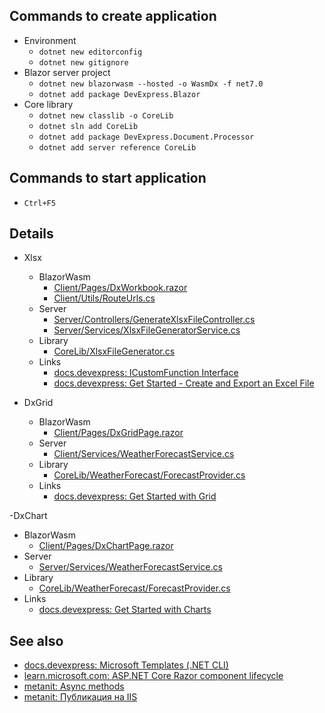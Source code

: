 ## Commands to create application

- Environment
  - `dotnet new editorconfig`
  - `dotnet new gitignore`
- Blazor server project
  - `dotnet new blazorwasm --hosted -o WasmDx -f net7.0`
  - `dotnet add package DevExpress.Blazor`
- Core library
  - `dotnet new classlib -o CoreLib`
  - `dotnet sln add CoreLib`
  - `dotnet add package DevExpress.Document.Processor`
  - `dotnet add server reference CoreLib`

## Commands to start application

- `Ctrl+F5`

## Details

- Xlsx
  - BlazorWasm
    - [Client/Pages/DxWorkbook.razor](Client/Pages/DxWorkbook.razor)
    - [Client/Utils/RouteUrls.cs](Client/Utils/RouteUrls.cs)
  - Server
    - [Server/Controllers/GenerateXlsxFileController.cs](Server/Controllers/GenerateXlsxFileController.cs)
    - [Server/Services/XlsxFileGeneratorService.cs](Server/Services/XlsxFileGeneratorService.cs)
  - Library
    - [CoreLib/XlsxFileGenerator.cs](CoreLib/XlsxFileGenerator.cs)
  - Links
    - [docs.devexpress: ICustomFunction Interface](https://docs.devexpress.com/OfficeFileAPI/DevExpress.Spreadsheet.Functions.ICustomFunction)
    - [docs.devexpress: Get Started - Create and Export an Excel File](https://docs.devexpress.com/OfficeFileAPI/15072/spreadsheet-document-api/getting-started)

- DxGrid
  - BlazorWasm
    - [Client/Pages/DxGridPage.razor](Client/Pages/DxGridPage.razor)
  - Server
    - [Client/Services/WeatherForecastService.cs](Server/Services/WeatherForecastService.cs)
  - Library
    - [CoreLib/WeatherForecast/ForecastProvider.cs](CoreLib/WeatherForecast/ForecastProvider.cs)
  - Links
    - [docs.devexpress: Get Started with Grid](https://docs.devexpress.com/Blazor/403625/grid/get-started-with-grid)

-DxChart
  - BlazorWasm
    - [Client/Pages/DxChartPage.razor](Client/Pages/DxChartPage.razor)
  - Server
    - [Server/Services/WeatherForecastService.cs](Server/Services/WeatherForecastService.cs)
  - Library
    - [CoreLib/WeatherForecast/ForecastProvider.cs](CoreLib/WeatherForecast/ForecastProvider.cs)
  - Links
    - [docs.devexpress: Get Started with Charts](https://docs.devexpress.com/Blazor/401769/charts/get-started-with-charts)

## See also

- [docs.devexpress: Microsoft Templates (.NET CLI)](https://docs.devexpress.com/Blazor/402564/get-started/microsoft-templates-nuget-cli)
- [learn.microsoft.com: ASP.NET Core Razor component lifecycle](https://learn.microsoft.com/en-us/aspnet/core/blazor/components/lifecycle?view=aspnetcore-7.0)
- [metanit: Async methods](https://metanit.com/sharp/tutorial/13.7.php)
- [metanit: Публикация на IIS](https://metanit.com/sharp/aspnet5/20.1.php)
